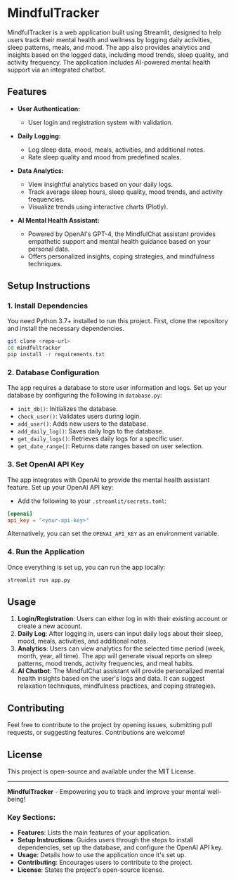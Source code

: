 # MindfulTracker

MindfulTracker is a web application built using Streamlit, designed to help users track their mental health and wellness by logging daily activities, sleep patterns, meals, and mood. The app also provides analytics and insights based on the logged data, including mood trends, sleep quality, and activity frequency. The application includes AI-powered mental health support via an integrated chatbot.

## Features

- **User Authentication:**
  - User login and registration system with validation.
  
- **Daily Logging:**
  - Log sleep data, mood, meals, activities, and additional notes.
  - Rate sleep quality and mood from predefined scales.
  
- **Data Analytics:**
  - View insightful analytics based on your daily logs.
  - Track average sleep hours, sleep quality, mood trends, and activity frequencies.
  - Visualize trends using interactive charts (Plotly).
  
- **AI Mental Health Assistant:**
  - Powered by OpenAI's GPT-4, the MindfulChat assistant provides empathetic support and mental health guidance based on your personal data.
  - Offers personalized insights, coping strategies, and mindfulness techniques.

## Setup Instructions

### 1. Install Dependencies

You need Python 3.7+ installed to run this project. First, clone the repository and install the necessary dependencies.

```bash
git clone <repo-url>
cd mindfultracker
pip install -r requirements.txt
```

### 2. Database Configuration

The app requires a database to store user information and logs. Set up your database by configuring the following in `database.py`:

- `init_db()`: Initializes the database.
- `check_user()`: Validates users during login.
- `add_user()`: Adds new users to the database.
- `add_daily_log()`: Saves daily logs to the database.
- `get_daily_logs()`: Retrieves daily logs for a specific user.
- `get_date_range()`: Returns date ranges based on user selection.

### 3. Set OpenAI API Key

The app integrates with OpenAI to provide the mental health assistant feature. Set up your OpenAI API key:

- Add the following to your `.streamlit/secrets.toml`:

```toml
[openai]
api_key = "<your-api-key>"
```

Alternatively, you can set the `OPENAI_API_KEY` as an environment variable.

### 4. Run the Application

Once everything is set up, you can run the app locally:

```bash
streamlit run app.py
```

## Usage

1. **Login/Registration**: Users can either log in with their existing account or create a new account.
2. **Daily Log**: After logging in, users can input daily logs about their sleep, mood, meals, activities, and additional notes.
3. **Analytics**: Users can view analytics for the selected time period (week, month, year, all time). The app will generate visual reports on sleep patterns, mood trends, activity frequencies, and meal habits.
4. **AI Chatbot**: The MindfulChat assistant will provide personalized mental health insights based on the user's logs and data. It can suggest relaxation techniques, mindfulness practices, and coping strategies.

## Contributing

Feel free to contribute to the project by opening issues, submitting pull requests, or suggesting features. Contributions are welcome!

## License

This project is open-source and available under the MIT License.

---

**MindfulTracker** - Empowering you to track and improve your mental well-being!

### Key Sections:
- **Features**: Lists the main features of your application.
- **Setup Instructions**: Guides users through the steps to install dependencies, set up the database, and configure the OpenAI API key.
- **Usage**: Details how to use the application once it's set up.
- **Contributing**: Encourages users to contribute to the project.
- **License**: States the project's open-source license.
